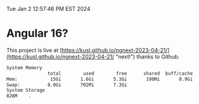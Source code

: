 Tue Jan  2 12:57:46 PM EST 2024

# Angular 16?


This project is live at [https://kusl.github.io/ngnext-2023-04-21/](https://kusl.github.io/ngnext-2023-04-21/ "next!") thanks to Github.

```bash
System Memory
               total        used        free      shared  buff/cache   available
Mem:            15Gi       1.6Gi       5.3Gi       190Mi       8.9Gi        13Gi
Swap:          8.0Gi       702Mi       7.3Gi
System Storage
828M	.
```
```bash
